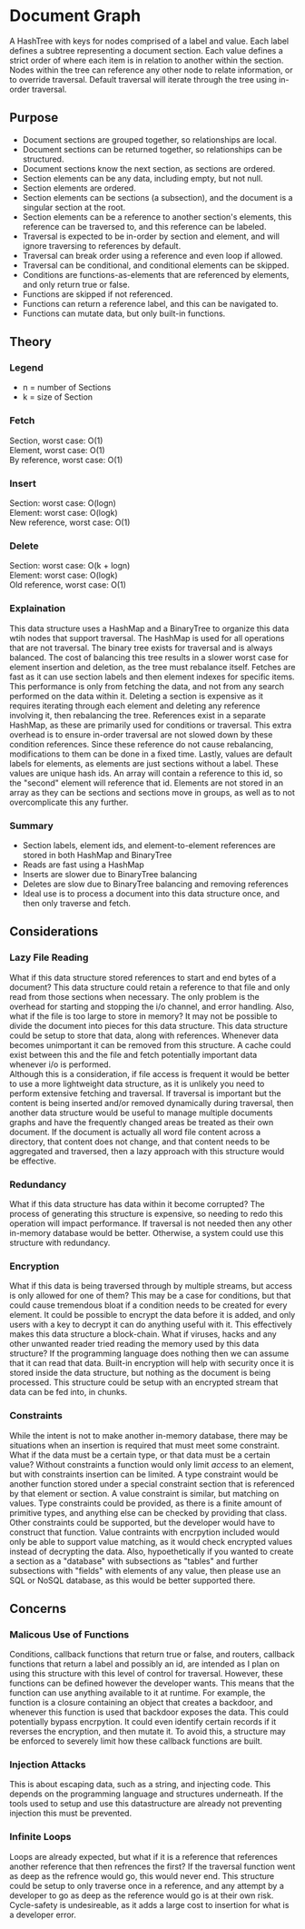 # Document Graph
A HashTree with keys for nodes comprised of a label and value. Each label defines a subtree representing a document section. Each value defines a strict order of where each item is in relation to another within the section. Nodes within the tree can reference any other node to relate information, or to override traversal. Default traversal will iterate through the tree using in-order traversal.

## Purpose
- Document sections are grouped together, so relationships are local.
- Document sections can be returned together, so relationships can be structured.
- Document sections know the next section, as sections are ordered.
- Section elements can be any data, including empty, but not null.
- Section elements are ordered.
- Section elements can be sections (a subsection), and the document is a singular section at the root.
- Section elements can be a reference to another section's elements, this reference can be traversed to, and this reference can be labeled.
- Traversal is expected to be in-order by section and element, and will ignore traversing to references by default.
- Traversal can break order using a reference and even loop if allowed.
- Traversal can be conditional, and conditional elements can be skipped.
- Conditions are functions-as-elements that are referenced by elements, and only return true or false.
- Functions are skipped if not referenced.
- Functions can return a reference label, and this can be navigated to.
- Functions can mutate data, but only built-in functions.

## Theory
### Legend
* n = number of Sections
* k = size of Section

### Fetch
Section, worst case: O(1)<br>
Element, worst case: O(1)<br>
By reference, worst case: O(1)

### Insert
Section: worst case: O(logn)<br>
Element: worst case: O(logk)<br>
New reference, worst case: O(1)

### Delete
Section: worst case: O(k + logn)<br>
Element: worst case: O(logk)<br>
Old reference, worst case: O(1)

### Explaination
This data structure uses a HashMap and a BinaryTree to organize this data wtih nodes that support traversal. The HashMap is used for all operations that are not traversal. The binary tree exists for traversal and is always balanced.
The cost of balancing this tree results in a slower worst case for element insertion and deletion, as the tree must rebalance itself. Fetches are fast as it can use section labels and then element indexes for specific items.
This performance is only from fetching the data, and not from any search performed on the data within it. Deleting a section is expensive as it requires iterating through each element and deleting any reference involving it, then rebalancing the tree.
References exist in a separate HashMap, as these are primarily used for conditions or traversal. This extra overhead is to ensure in-order traversal are not slowed down by these condition references. Since these reference do not cause rebalancing, modifications to them can be done in a fixed time. Lastly, values are default labels for elements, as elements are just sections without a label. These values are unique hash ids. An array will contain a reference to this id, so the "second" element will reference that id. Elements are not stored in an array as they can be sections and sections move in groups, as well as to not overcomplicate this any further.

### Summary
- Section labels, element ids, and element-to-element references are stored in both HashMap and BinaryTree
- Reads are fast using a HashMap
- Inserts are slower due to BinaryTree balancing
- Deletes are slow due to BinaryTree balancing and removing references
- Ideal use is to process a document into this data structure once, and then only traverse and fetch.

## Considerations
### Lazy File Reading
What if this data structure stored references to start and end bytes of a document? This data structure could retain a reference to that file and only read from those sections when necessary. The only problem is the overhead for starting and stopping the i/o channel, and error handling. Also, what if the file is too large to store in memory? It may not be possible to divide the document into pieces for this data structure. This data structure could be setup to store that data, along with references. Whenever data becomes unimportant it can be removed from this structure. A cache could exist between this and the file and fetch potentially important data whenever i/o is performed.<br>
Although this is a consideration, if file access is frequent it would be better to use a more lightweight data structure, as it is unlikely you need to perform extensive fetching and traversal. If traversal is important but the content is being inserted and/or removed dynamically during traversal, then another data structure would be useful to manage multiple documents graphs and have the frequently changed areas be treated as their own document. If the document is actually all word file content across a directory, that content does not change, and that content needs to be aggregated and traversed, then a lazy approach with this structure would be effective.

### Redundancy
What if this data structure has data within it become corrupted? The process of generating this structure is expensive, so needing to redo this operation will impact performance. If traversal is not needed then any other in-memory database would be better. Otherwise, a system could use this structure with redundancy.

### Encryption
What if this data is being traversed through by multiple streams, but access is only allowed for one of them? This may be a case for conditions, but that could cause tremendous bloat if a condition needs to be created for every element. It could be possible to encrypt the data before it is added, and only users with a key to decrypt it can do anything useful with it. This effectively makes this data structure a block-chain. What if viruses, hacks and any other unwanted reader tried reading the memory used by this data structure? If the programming language does nothing then we can assume that it can read that data. Built-in encryption will help with security once it is stored inside the data structure, but nothing as the document is being processed. This structure could be setup with an encrypted stream that data can be fed into, in chunks.

### Constraints
While the intent is not to make another in-memory database, there may be situations when an insertion is required that must meet some constraint. What if the data must be a certain type, or that data must be a certain value? Without constraints a function would only limit *access* to an element, but with constraints insertion can be limited. A type constraint would be another function stored under a special constraint section that is referenced by that element or section. A value constraint is similar, but matching on values. Type constraints could be provided, as there is a finite amount of primitive types, and anything else can be checked by providing that class. Other constraints could be supported, but the developer would have to construct that function.  Value contraints with encrpytion included would only be able to support value matching, as it would check encrypted values instead of decrypting the data. Also, hypoethetically if you wanted to create a section as a "database" with subsections as "tables" and further subsections with "fields" with elements of any value, then please use an SQL or NoSQL database, as this would be better supported there.

## Concerns
### Malicous Use of Functions
Conditions, callback functions that return true or false, and routers, callback functions that return a label and possibly an id, are intended as I plan on using this structure with this level of control for traversal. However, these functions can be defined however the developer wants. This means that the function can use anything available to it at runtime. For example, the function is a closure containing an object that creates a backdoor, and whenever this function is used that backdoor exposes the data. This could potentially bypass encrpytion. It could even identify certain records if it reverses the encryption, and then mutate it. To avoid this, a structure may be enforced to severely limit how these callback functions are built.

### Injection Attacks
This is about escaping data, such as a string, and injecting code. This depends on the programming language and structures underneath. If the tools used to setup and use this datastructure are already not preventing injection this must be prevented.

### Infinite Loops
Loops are already expected, but what if it is a reference that references another reference that then refrences the first? If the traversal function went as deep as the refrence would go, this would never end. This structure could be setup to only traverse once in a reference, and any attempt by a developer to go as deep as the reference would go is at their own risk. Cycle-safety is undesireable, as it adds a large cost to insertion for what is a developer error.
